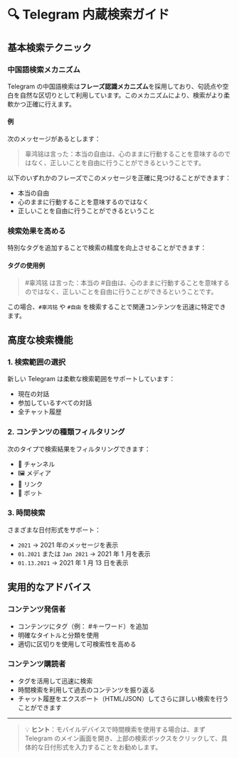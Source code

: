 # 🔍 Telegram 内蔵検索ガイド

## 基本検索テクニック

### 中国語検索メカニズム
Telegram の中国語検索は**フレーズ認識メカニズム**を採用しており、句読点や空白を自然な区切りとして利用しています。このメカニズムにより、検索がより柔軟かつ正確に行えます。

#### 例
次のメッセージがあるとします：
> 辜鸿铭は言った：本当の自由は、心のままに行動することを意味するのではなく、正しいことを自由に行うことができるということです。

以下のいずれかのフレーズでこのメッセージを正確に見つけることができます：
- 本当の自由
- 心のままに行動することを意味するのではなく
- 正しいことを自由に行うことができるということ

### 検索効果を高める
特別なタグを追加することで検索の精度を向上させることができます：

#### タグの使用例
> #辜鸿铭 は言った：本当の #自由は、心のままに行動することを意味するのではなく、正しいことを自由に行うことができるということです。

この場合、`#辜鸿铭` や `#自由` を検索することで関連コンテンツを迅速に特定できます。

## 高度な検索機能

### 1. 検索範囲の選択
新しい Telegram は柔軟な検索範囲をサポートしています：
- 現在の対話
- 参加しているすべての対話
- 全チャット履歴

### 2. コンテンツの種類フィルタリング
次のタイプで検索結果をフィルタリングできます：
- 📢 チャンネル
- 🖼️ メディア
- 🔗 リンク
- 🤖 ボット

### 3. 時間検索
さまざまな日付形式をサポート：
- `2021` → 2021 年のメッセージを表示
- `01.2021` または `Jan 2021` → 2021 年 1 月を表示
- `01.13.2021` → 2021 年 1 月 13 日を表示

## 実用的なアドバイス

### コンテンツ発信者
- コンテンツにタグ（例： #キーワード）を追加
- 明確なタイトルと分類を使用
- 適切に区切りを使用して可検索性を高める

### コンテンツ購読者
- タグを活用して迅速に検索
- 時間検索を利用して過去のコンテンツを振り返る
- チャット履歴をエクスポート（HTML/JSON）してさらに詳しい検索を行うことができます

---

> 💡 **ヒント**：モバイルデバイスで時間検索を使用する場合は、まず Telegram のメイン画面を開き、上部の検索ボックスをクリックして、具体的な日付形式を入力することをお勧めします。